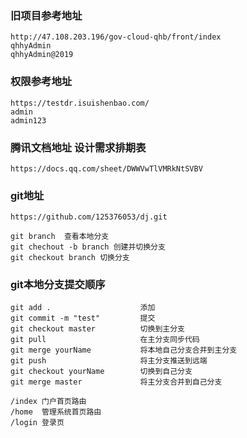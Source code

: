 ### 旧项目参考地址
```
http://47.108.203.196/gov-cloud-qhb/front/index
qhhyAdmin
qhhyAdmin@2019

```
### 权限参考地址
```
https://testdr.isuishenbao.com/
admin
admin123
```
### 腾讯文档地址 设计需求排期表
```
https://docs.qq.com/sheet/DWWVwTlVMRkNtSVBV
```

### git地址
```
https://github.com/125376053/dj.git
```
```
git branch  查看本地分支
git chechout -b branch 创建并切换分支
git checkout branch 切换分支

```
### git本地分支提交顺序
```
git add .                    添加
git commit -m "test"         提交
git checkout master          切换到主分支
git pull                     在主分支同步代码
git merge yourName           将本地自己分支合并到主分支
git push                     将主分支推送到远端 
git checkout yourName        切换到自己分支
git merge master             将主分支合并到自己分支 
```

```
/index 门户首页路由
/home  管理系统首页路由
/login 登录页  
```
